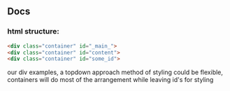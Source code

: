 ## Docs
### html structure:  

```html 
<div class="container" id="_main_">
<div class="container" id="content">
<div class="container" id="some_id">
``` 
our div examples, a topdown approach method of styling could be flexible, containers
will do most of the arrangement while leaving id's for styling
